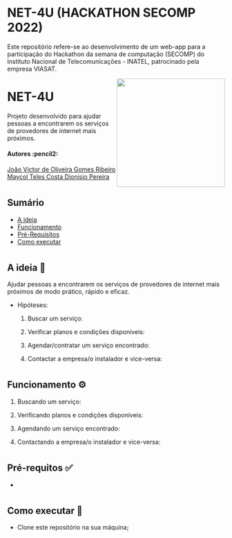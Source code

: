 # NET-4U (HACKATHON SECOMP 2022)
Este repositório refere-se ao desenvolvimento de um web-app para a participação do Hackathon da semana de computação (SECOMP) do Instituto Nacional de Telecomunicações - INATEL, patrocinado pela empresa VIASAT.

<img align="right" width="250" src="..App/static/styles/assets/logo_azul.png">

# NET-4U
Projeto desenvolvido para ajudar pessoas a encontrarem os serviços de provedores de internet mais próximos.

<h4 align="left"> 
	Autores :pencil2:
</h4>

<p align="left">
 <a href="https://github.com/jvoliveirag">João Victor de Oliveira Gomes Ribeiro</a> 
 <a href="https://github.com/MaycolTeles">Maycol Teles Costa Dionisio Pereira</a>
</p>

#

## Sumário
* [A ideia](#A-ideia)
* [Funcionamento](#Funcionamento)
* [Pré-Requisitos](#Pré-requisitos)
* [Como executar](#Como-executar)

#

## A ideia :pencil: <a name="A-ideia"></a> 

Ajudar pessoas a encontrarem os serviços de provedores de internet mais próximos de modo prático, rápido e eficaz.

* Hipóteses:

	1. Buscar um serviço: 

    2. Verificar planos e condições disponíveis:
		
	3. Agendar/contratar um serviço encontrado:  
		
    4. Contactar a empresa/o instalador e vice-versa:

#

## Funcionamento :gear: <a name="Relatórios"></a>

1. Buscando um serviço:

2. Verificando planos e condições disponíveis:

3. Agendando um serviço encontrado:

4. Contactando a empresa/o instalador e vice-versa:

#

## Pré-requitos :white_check_mark: <a name="Pré-requisitos"></a>
* 

#

## Como executar :rocket: <a name="Como-executar"></a>
* Clone este repositório na sua máquina;

#
